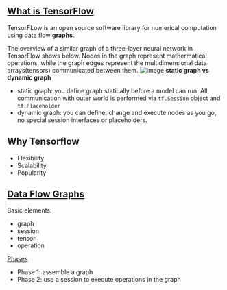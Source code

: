 ## [What is TensorFlow](https://tensorflow.google.cn/)
TensorFLow is an open source software library for numerical computation using data flow **graphs**.

The overview of a similar graph of a three-layer neural network in TensorFlow shows below. Nodes in the graph represent mathermatical operations, while the graph edges represent the multidimensional data arrays(tensors) communicated between them.
![image](https://github.com/yule-li/tensorflow-practice/blob/master/images/overview.gif)
**static graph vs dynamic graph**
- static graph: you define graph statically before a model can run. All communication with outer world is performed via ```tf.Session``` object and ```tf.Placeholder``` 
- dynamic graph: you can define, change and execute nodes as you go, no special session interfaces or placeholders.

## Why Tensorflow
- Flexibility
- Scalability
- Popularity

## [Data Flow Graphs](https://github.com/yule-li/tensorflow-practice/blob/master/concepts/key_concepts.md)
Basic elements:
- graph
- session
- tensor
- operation

[Phases](https://github.com/yule-li/tensorflow-practice/blob/master/concepts/session/session_add.ipynb)
- Phase 1: assemble a graph
- Phase 2: use a session to execute operations in the graph

